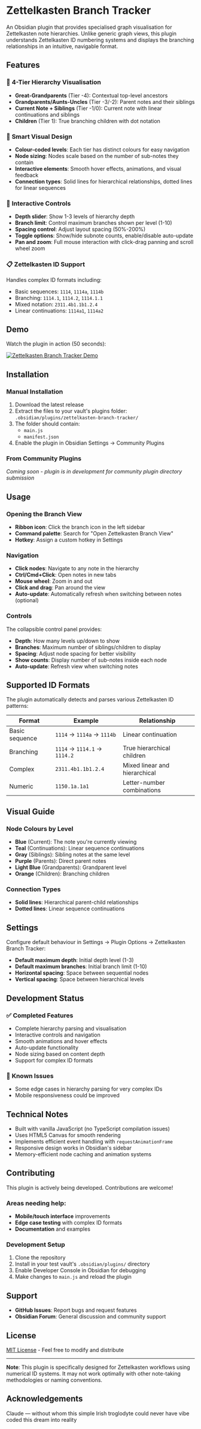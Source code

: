 # Zettelkasten Branch Tracker

An Obsidian plugin that provides specialised graph visualisation for Zettelkasten note hierarchies. Unlike generic graph views, this plugin understands Zettelkasten ID numbering systems and displays the branching relationships in an intuitive, navigable format.

## Features

### 🌳 **4-Tier Hierarchy Visualisation**
- **Great-Grandparents** (Tier -4): Contextual top-level ancestors
- **Grandparents/Aunts-Uncles** (Tier -3/-2): Parent notes and their siblings  
- **Current Note + Siblings** (Tier -1/0): Current note with linear continuations and siblings
- **Children** (Tier 1): True branching children with dot notation

### 🎨 **Smart Visual Design**
- **Colour-coded levels**: Each tier has distinct colours for easy navigation
- **Node sizing**: Nodes scale based on the number of sub-notes they contain
- **Interactive elements**: Smooth hover effects, animations, and visual feedback
- **Connection types**: Solid lines for hierarchical relationships, dotted lines for linear sequences

### 🔧 **Interactive Controls**
- **Depth slider**: Show 1-3 levels of hierarchy depth
- **Branch limit**: Control maximum branches shown per level (1-10)
- **Spacing control**: Adjust layout spacing (50%-200%)
- **Toggle options**: Show/hide subnote counts, enable/disable auto-update
- **Pan and zoom**: Full mouse interaction with click-drag panning and scroll wheel zoom

### 📋 **Zettelkasten ID Support**
Handles complex ID formats including:
- Basic sequences: `1114`, `1114a`, `1114b`
- Branching: `1114.1`, `1114.2`, `1114.1.1`
- Mixed notation: `2311.4b1.1b1.2.4`
- Linear continuations: `1114a1`, `1114a2`

## Demo
Watch the plugin in action (50 seconds):

[![Zettelkasten Branch Tracker Demo](demo-screenshot.png)](https://youtu.be/-6eOcmby95A)

## Installation

### Manual Installation
1. Download the latest release
2. Extract the files to your vault's plugins folder: `.obsidian/plugins/zettelkasten-branch-tracker/`
3. The folder should contain:
   - `main.js`
   - `manifest.json`
4. Enable the plugin in Obsidian Settings → Community Plugins

### From Community Plugins
*Coming soon - plugin is in development for community plugin directory submission*

## Usage

### Opening the Branch View
- **Ribbon icon**: Click the branch icon in the left sidebar
- **Command palette**: Search for "Open Zettelkasten Branch View"
- **Hotkey**: Assign a custom hotkey in Settings

### Navigation
- **Click nodes**: Navigate to any note in the hierarchy
- **Ctrl/Cmd+Click**: Open notes in new tabs
- **Mouse wheel**: Zoom in and out
- **Click and drag**: Pan around the view
- **Auto-update**: Automatically refresh when switching between notes (optional)

### Controls
The collapsible control panel provides:
- **Depth**: How many levels up/down to show
- **Branches**: Maximum number of siblings/children to display
- **Spacing**: Adjust node spacing for better visibility
- **Show counts**: Display number of sub-notes inside each node
- **Auto-update**: Refresh view when switching notes

## Supported ID Formats

The plugin automatically detects and parses various Zettelkasten ID patterns:

| Format | Example | Relationship |
|--------|---------|--------------|
| Basic sequence | `1114` → `1114a` → `1114b` | Linear continuation |
| Branching | `1114` → `1114.1` → `1114.2` | True hierarchical children |
| Complex | `2311.4b1.1b1.2.4` | Mixed linear and hierarchical |
| Numeric | `1150.1a.1a1` | Letter-number combinations |

## Visual Guide

### Node Colours by Level
- **Blue** (Current): The note you're currently viewing
- **Teal** (Continuations): Linear sequence continuations
- **Gray** (Siblings): Sibling notes at the same level
- **Purple** (Parents): Direct parent notes
- **Light Blue** (Grandparents): Grandparent level
- **Orange** (Children): Branching children

### Connection Types
- **Solid lines**: Hierarchical parent-child relationships
- **Dotted lines**: Linear sequence continuations

## Settings

Configure default behaviour in Settings → Plugin Options → Zettelkasten Branch Tracker:

- **Default maximum depth**: Initial depth level (1-3)
- **Default maximum branches**: Initial branch limit (1-10)
- **Horizontal spacing**: Space between sequential nodes
- **Vertical spacing**: Space between hierarchical levels

## Development Status

### ✅ **Completed Features**
- Complete hierarchy parsing and visualisation
- Interactive controls and navigation
- Smooth animations and hover effects
- Auto-update functionality
- Node sizing based on content depth
- Support for complex ID formats

### 🔧 **Known Issues**
- Some edge cases in hierarchy parsing for very complex IDs
- Mobile responsiveness could be improved

## Technical Notes

- Built with vanilla JavaScript (no TypeScript compilation issues)
- Uses HTML5 Canvas for smooth rendering
- Implements efficient event handling with `requestAnimationFrame`
- Responsive design works in Obsidian's sidebar
- Memory-efficient node caching and animation systems

## Contributing

This plugin is actively being developed. Contributions are welcome!

### Areas needing help:
- **Mobile/touch interface** improvements  
- **Edge case testing** with complex ID formats
- **Documentation** and examples

### Development Setup
1. Clone the repository
2. Install in your test vault's `.obsidian/plugins/` directory
3. Enable Developer Console in Obsidian for debugging
4. Make changes to `main.js` and reload the plugin

## Support

- **GitHub Issues**: Report bugs and request features
- **Obsidian Forum**: General discussion and community support

## License

[MIT License](LICENSE) - Feel free to modify and distribute

---

**Note**: This plugin is specifically designed for Zettelkasten workflows using numerical ID systems. It may not work optimally with other note-taking methodologies or naming conventions.

## Acknowledgements

Claude — without whom this simple Irish troglodyte could never have vibe coded this dream into reality